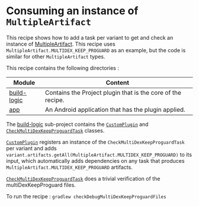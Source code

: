 # Consuming an instance of `MultipleArtifact`

This recipe shows how to add a task per variant to get and check an instance of
[MultipleArtifact](https://developer.android.com/reference/tools/gradle-api/current/com/android/build/api/artifact/MultipleArtifact).
This recipe uses `MultipleArtifact.MULTIDEX_KEEP_PROGUARD` as an example, but the code is similar
for other `MultipleArtifact` types.

This recipe contains the following directories :

| Module                     | Content                                                     |
|----------------------------|-------------------------------------------------------------|
| [build-logic](build-logic) | Contains the Project plugin that is the core of the recipe. |
| [app](app)                 | An Android application that has the plugin applied.         |


The [build-logic](build-logic) sub-project contains the
[`CustomPlugin`](build-logic/plugins/src/main/kotlin/CustomPlugin.kt) and
[`CheckMultiDexKeepProguardTask`](build-logic/plugins/src/main/kotlin/CheckMultiDexKeepProguardTask.kt)
classes.

[`CustomPlugin`](build-logic/plugins/src/main/kotlin/CustomPlugin.kt) registers an instance of the
`CheckMultiDexKeepProguardTask` per variant and adds
`variant.artifacts.getAll(MultipleArtifact.MULTIDEX_KEEP_PROGUARD)` to its input, which
automatically adds dependencies on any task that produces `MultipleArtifact.MULTIDEX_KEEP_PROGUARD`
artifacts.

[`CheckMultiDexKeepProguardTask`](build-logic/plugins/src/main/kotlin/CheckMultiDexKeepProguardTask.kt)
does a trivial verification of the multiDexKeepProguard files.

To run the recipe : `gradlew checkDebugMultiDexKeepProguardFiles`
